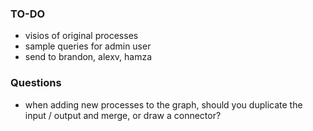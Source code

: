 ### TO-DO

* visios of original processes
* sample queries for admin user
* send to brandon, alexv, hamza

### Questions

* when adding new processes to the graph, should you duplicate the input / output and merge, or draw a connector?
